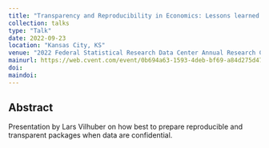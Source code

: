 ```yaml
---
title: "Transparency and Reproducibility in Economics: Lessons learned from 1,000 papers"
collection: talks
type: "Talk"
date: 2022-09-23
location: "Kansas City, KS"
venue: "2022 Federal Statistical Research Data Center Annual Research Conference"
mainurl: https://web.cvent.com/event/0b694a63-1593-4deb-bf69-a84d275d47c8/summary
doi: 
maindoi: 
---
```


## Abstract

Presentation by Lars Vilhuber on how best to prepare reproducible and transparent packages when data are confidential.
